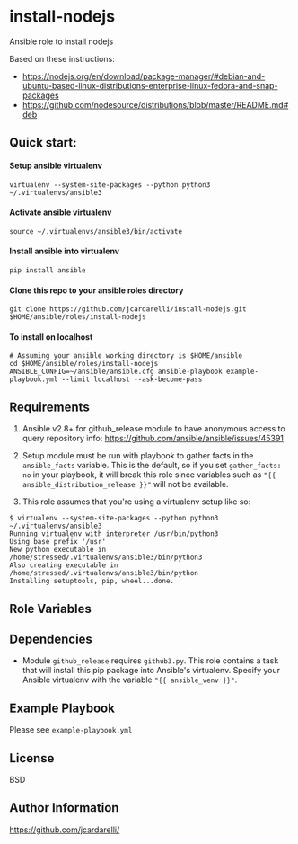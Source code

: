 # install-nodejs
Ansible role to install nodejs

Based on these instructions:
- https://nodejs.org/en/download/package-manager/#debian-and-ubuntu-based-linux-distributions-enterprise-linux-fedora-and-snap-packages
- https://github.com/nodesource/distributions/blob/master/README.md#deb


## Quick start:

#### Setup ansible virtualenv
```
virtualenv --system-site-packages --python python3 ~/.virtualenvs/ansible3
```

#### Activate ansible virtualenv
```
source ~/.virtualenvs/ansible3/bin/activate
```

#### Install ansible into virtualenv
```
pip install ansible
```

#### Clone this repo to your ansible roles directory
```
git clone https://github.com/jcardarelli/install-nodejs.git $HOME/ansible/roles/install-nodejs
```

#### To install on localhost
```
# Assuming your ansible working directory is $HOME/ansible
cd $HOME/ansible/roles/install-nodejs
ANSIBLE_CONFIG=~/ansible/ansible.cfg ansible-playbook example-playbook.yml --limit localhost --ask-become-pass
```

## Requirements

1. Ansible v2.8+ for github_release module to have anonymous access to query repository info: https://github.com/ansible/ansible/issues/45391

1. Setup module must be run with playbook to gather facts in the `ansible_facts` variable. This is the default, so if you set `gather_facts: no` in your playbook, it will break this role since variables such as `"{{ ansible_distribution_release }}"` will not be available.

1. This role assumes that you're using a virtualenv setup like so:
```
$ virtualenv --system-site-packages --python python3 ~/.virtualenvs/ansible3
Running virtualenv with interpreter /usr/bin/python3
Using base prefix '/usr'
New python executable in /home/stressed/.virtualenvs/ansible3/bin/python3
Also creating executable in /home/stressed/.virtualenvs/ansible3/bin/python
Installing setuptools, pip, wheel...done.
```

## Role Variables

## Dependencies

- Module `github_release` requires `github3.py`. This role contains a task that will install this pip package into Ansible's virtualenv. Specify your Ansible virtualenv with the variable `"{{ ansible_venv }}"`.


## Example Playbook

Please see `example-playbook.yml`

## License

BSD

## Author Information

https://github.com/jcardarelli/

